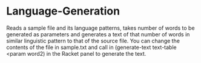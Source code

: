 # Language-Generation
Reads a sample file and its language patterns, takes number of words to be generated as parameters and generates a text of that number of words in similar linguistic pattern to that of the source file.
You can change the contents of the file in sample.txt and call in (generate-text text-table <param word1> <param word2) in the Racket panel to generate the text.
